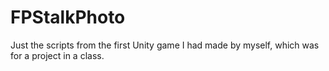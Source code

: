 # FPStalkPhoto

Just the scripts from the first Unity game I had made by myself, which was for a project in a class.
